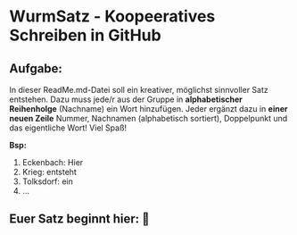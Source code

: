 # WurmSatz - Koopeeratives Schreiben in GitHub

## Aufgabe:
In dieser ReadMe.md-Datei soll ein kreativer, möglichst sinnvoller Satz entstehen. Dazu muss jede/r aus der Gruppe in **alphabetischer Reihenholge** (Nachname) ein Wort hinzufügen. Jeder ergänzt dazu in **einer neuen Zeile** Nummer, Nachnamen (alphabetisch sortiert), Doppelpunkt und das eigentliche Wort!
Viel Spaß!

**Bsp:**
1. Eckenbach: Hier
2. Krieg: entsteht
3. Tolksdorf: ein
4. ...

## Euer Satz beginnt hier: :rocket: 
